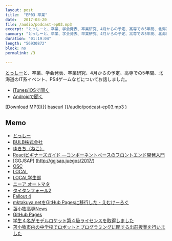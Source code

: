 ```yaml
---
layout: post
title:  "EP03 卒業"
date:   2017-03-20
file: /audio/podcast-ep03.mp3
excerpt: "とっしーと、卒業、学会発表、卒業研究、4月からの予定、高専での5年間、北海道のIT系イベント、PS4ゲームなどについてお話しました。"
summary: "とっしーと、卒業、学会発表、卒業研究、4月からの予定、高専での5年間、北海道のIT系イベント、PS4ゲームなどについてお話しました。"
duration: "01:19:04"
length: "56930872"
block: no
permalink: /3

---
```


[とっしー](https://twitter.com/toshiemon18)と、卒業、学会発表、卒業研究、4月からの予定、高専での5年間、北海道のIT系イベント、PS4ゲームなどについてお話しました。

- [iTunes/iOSで聞く](https://itunes.apple.com/jp/podcast/zun-qianfm/id1193579201)
- [Androidで聞く](http://subscribeonandroid.com/tarumaefm.com/feed.xml)

[Download MP3]({{ baseurl }}/audio/podcast-ep03.mp3 )

## Memo

- [とっしー](https://twitter.com/toshiemon18/)
- [BULB株式会社](http://bulbcorp.jp/)
- [ゆきち（ねこ）](https://twitter.com/toshiemon18/status/836993267619110913)
- [Reactビギナーズガイド ―コンポーネントベースのフロントエンド開発入門](https://www.amazon.co.jp/dp/4873117887/)
- [GGJSAP] (http://ggjsap.juegos/2017/)
- [OSC]()
- [LOCAL]()
- [LOCAL学生部]()
- [ニーア オートマタ](http://www.jp.square-enix.com/nierautomata/)
- [タイタンフォール2]()
- [Fallout 4]()
- [mktakuya.netをGitHub Pagesに移行した - えむけーろぐ](http://mktakuya.hatenablog.jp/entry/2017/02/28/135501)
- [苫小牧高専News](https://twitter.com/TmNCT_News/)
- [GitHub Pages](https://pages.github.com)
- [学生４名がモデルロケット第４級ライセンスを取得しました]()
- [苫小牧市内の中学校でロボットとプログラミングに関する出前授業を行いました](https://twitter.com/TmNCT_News/status/836458444181794816)
